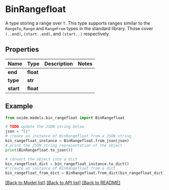# BinRangefloat

A type storing a range over `T`.  This type supports ranges similar to the `RangeTo`, `Range` and `RangeFrom` types in the standard library. Those cover `(..end)`, `(start..end)`, and `(start..)` respectively.

## Properties

Name | Type | Description | Notes
------------ | ------------- | ------------- | -------------
**end** | **float** |  | 
**type** | **str** |  | 
**start** | **float** |  | 

## Example

```python
from oxide.models.bin_rangefloat import BinRangefloat

# TODO update the JSON string below
json = "{}"
# create an instance of BinRangefloat from a JSON string
bin_rangefloat_instance = BinRangefloat.from_json(json)
# print the JSON string representation of the object
print(BinRangefloat.to_json())

# convert the object into a dict
bin_rangefloat_dict = bin_rangefloat_instance.to_dict()
# create an instance of BinRangefloat from a dict
bin_rangefloat_from_dict = BinRangefloat.from_dict(bin_rangefloat_dict)
```
[[Back to Model list]](../README.md#documentation-for-models) [[Back to API list]](../README.md#documentation-for-api-endpoints) [[Back to README]](../README.md)


